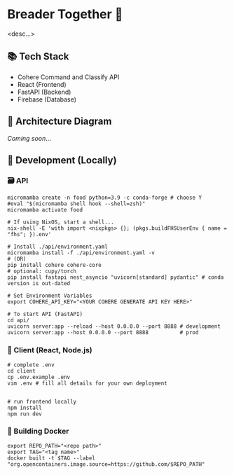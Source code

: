 # Breader Together 🍞

<desc...>

## 📚 Tech Stack
- Cohere Command and Classify API
- React (Frontend)
- FastAPI (Backend)
- Firebase (Database)

## 🧱 Architecture Diagram
*Coming soon*...

## 🔧 Development (Locally)

### 🗃️ API
```
micromamba create -n food python=3.9 -c conda-forge # choose Y
#eval "$(micromamba shell hook --shell=zsh)"
micromamba activate food

# If using NixOS, start a shell...
nix-shell -E 'with import <nixpkgs> {}; (pkgs.buildFHSUserEnv { name = "fhs"; }).env'

# Install ./api/environment.yaml
micromamba install -f ./api/environment.yaml -v
# (OR)
pip install cohere cohere-core
# optional: cupy/torch
pip install fastapi nest_asyncio "uvicorn[standard] pydantic" # conda version is out-dated

# Set Environment Variables
export COHERE_API_KEY="<YOUR COHERE GENERATE API KEY HERE>"

# To start API (FastAPI)
cd api/
uvicorn server:app --reload --host 0.0.0.0 --port 8888 # development
uvicorn server:app --host 0.0.0.0 --port 8888          # prod
```

### 🌇 Client (React, Node.js)
```
# complete .env
cd client
cp .env.example .env
vim .env # fill all details for your own deployment


# run frontend locally
npm install
npm run dev
```

### 🐳 Building Docker
```
export REPO_PATH="<repo path>"
export TAG="<tag name>"
docker built -t $TAG --label "org.opencontainers.image.source=https://github.com/$REPO_PATH"
```




